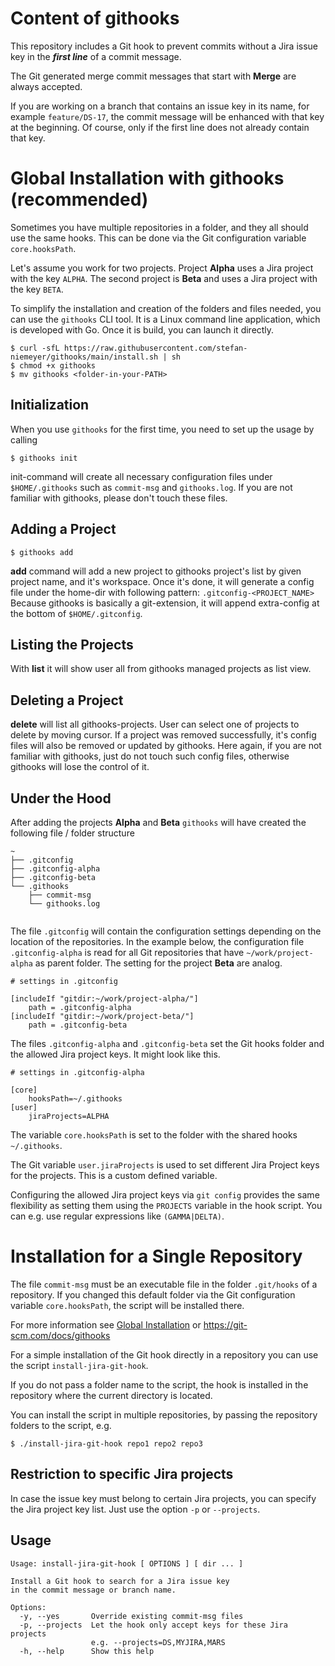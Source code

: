 # Content of githooks

This repository includes a Git hook to prevent commits without a Jira issue key in the ***first line*** of a commit message.

The Git generated merge commit messages that start with **Merge** are always accepted.

If you are working on a branch that contains an issue key in its name, for example `feature/DS-17`,
the commit message will be enhanced with that key at the beginning.
Of course, only if the first line does not already contain that key.

<a name="global-installation"></a>
# Global Installation with githooks (recommended)

Sometimes you have multiple repositories in a folder, and they all should use the same hooks.
This can be done via the Git configuration variable `core.hooksPath`.

Let's assume you work for two projects. Project **Alpha** uses a Jira project with the key `ALPHA`.
The second project is **Beta** and uses a Jira project with the key `BETA`.

To simplify the installation and creation of the folders and files needed, you can use the `githooks`
CLI tool. It is a Linux command line application, which is developed with Go.
Once it is build, you can launch it directly.

```shell
$ curl -sfL https://raw.githubusercontent.com/stefan-niemeyer/githooks/main/install.sh | sh
$ chmod +x githooks
$ mv githooks <folder-in-your-PATH>
```

## Initialization
When you use `githooks` for the first time, you need to set up the usage by calling
```shell
$ githooks init
```

init-command will create all necessary configuration files under `$HOME/.githooks` such as `commit-msg` and `githooks.log`. 
If you are not familiar with githooks, please don't touch these files.

## Adding a Project

```shell
$ githooks add
```
**add** command will add a new project to githooks project's list by given project name, and it's workspace.
Once it's done, it will generate a config file under the home-dir with following pattern: `.gitconfig-<PROJECT_NAME>` 
Because githooks is basically a git-extension, it will append extra-config at the bottom of `$HOME/.gitconfig`.

## Listing the Projects
With **list** it will show user all from githooks managed projects as list view.

## Deleting a Project
**delete** will list all githooks-projects. User can select one of projects to delete by moving cursor.
If a project was removed successfully, it's config files will also be removed or updated by githooks.
Here again, if you are not familiar with githooks, just do not touch such config files, otherwise githooks will lose the control of it. 

## Under the Hood
After adding the projects **Alpha** and **Beta** `githooks` will have created the following
file / folder structure

```
~
├── .gitconfig
├── .gitconfig-alpha
├── .gitconfig-beta
└── .githooks
    ├── commit-msg
    └── githooks.log
    
```

The file `.gitconfig` will contain the configuration settings depending on the location of the
repositories. In the example below, the configuration file `.gitconfig-alpha` is read for
all Git repositories that have `~/work/project-alpha` as parent folder.
The setting for the project **Beta** are analog.

```
# settings in .gitconfig

[includeIf "gitdir:~/work/project-alpha/"]
    path = .gitconfig-alpha
[includeIf "gitdir:~/work/project-beta/"]
    path = .gitconfig-beta
```

The files `.gitconfig-alpha` and `.gitconfig-beta` set the Git hooks folder and the allowed Jira project keys.
It might look like this.

```
# settings in .gitconfig-alpha

[core]
    hooksPath=~/.githooks
[user]
    jiraProjects=ALPHA
```

The variable `core.hooksPath` is set to the folder with the shared hooks `~/.githooks`.

The Git variable `user.jiraProjects` is used to set different Jira Project keys for the projects.
This is a custom defined variable.

Configuring the allowed Jira project keys via `git config` provides the same flexibility as setting them using the
`PROJECTS` variable in the hook script. You can e.g. use regular expressions like `(GAMMA|DELTA)`.

# Installation for a Single Repository

The file `commit-msg` must be an executable file in the folder `.git/hooks` of a repository.
If you changed this default folder via the Git configuration variable `core.hooksPath`,
the script will be installed there.

For more information see [Global Installation](#global-installation) or https://git-scm.com/docs/githooks

For a simple installation of the Git hook directly in a repository you can use the script `install-jira-git-hook`.

If you do not pass a folder name to the script, the hook is installed in the repository where the current
directory is located.

You can install the script in multiple repositories, by passing the repository folders to the script, e.g.
```shell
$ ./install-jira-git-hook repo1 repo2 repo3
```

## Restriction to specific Jira projects

In case the issue key must belong to certain Jira projects, you can specify the Jira project key list.
Just use the option `-p` or `--projects`.

## Usage
```
Usage: install-jira-git-hook [ OPTIONS ] [ dir ... ]

Install a Git hook to search for a Jira issue key
in the commit message or branch name.

Options:
  -y, --yes       Override existing commit-msg files
  -p, --projects  Let the hook only accept keys for these Jira projects
                  e.g. --projects=DS,MYJIRA,MARS
  -h, --help      Show this help
```
